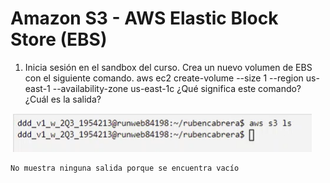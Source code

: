 # Amazon S3 - AWS Elastic Block Store (EBS)


1. Inicia sesión en el sandbox del curso. Crea un nuevo volumen de EBS con el
siguiente comando.
aws ec2 create-volume --size 1 --region us-east-1 --availability-zone us-east-1c
¿Qué significa este comando? ¿Cuál es la salida?

![ Captura 01 ](https://github.com/Rcabrera1221/ruben-cabrera-tarea4/blob/main/capturas/uno.PNG)


    No muestra ninguna salida porque se encuentra vacío
    
